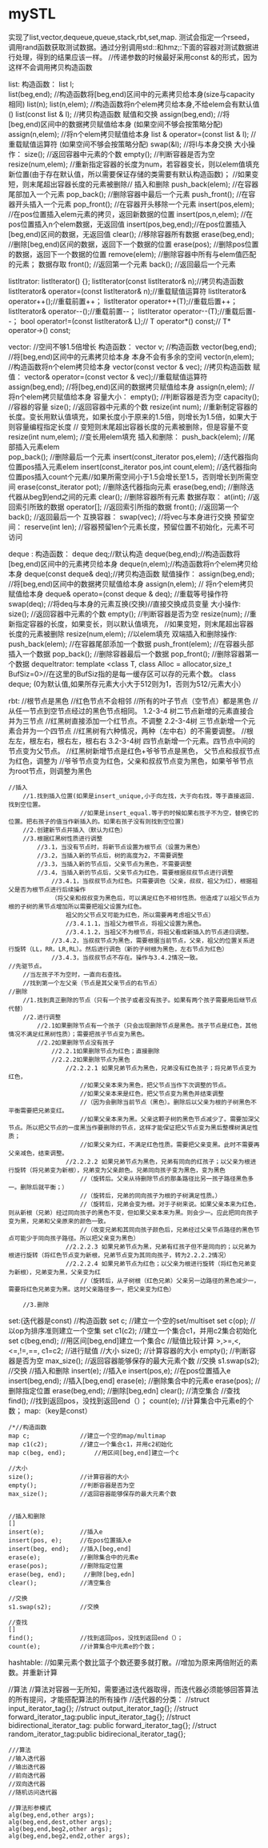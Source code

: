 # mySTL
实现了list,vector,dequeue,queue,stack,rbt,set,map.
测试会指定一个rseed，调用rand函数获取测试数据。通过分别调用std::和hmz;:下面的容器对测试数据进行处理，得到的结果应该一样。
//传递参数的时候最好采用const &的形式，因为这样不会调用拷贝构造函数

list:
构造函数：
	list<T> l;	
	list(beg,end);	//构造函数将[beg,end)区间中的元素拷贝给本身(size与capacity相同)
	list(n);
	list(n,elem);	//构造函数将n个elem拷贝给本身,不给elem会有默认值()
	list(const list & l);	//拷贝构造函数
赋值和交换
	assign(beg,end);	//将[beg,end)区间中的数据拷贝赋值给本身 (如果空间不够会按策略分配)
	assign(n,elem);	//将n个elem拷贝赋值给本身
	list & operator=(const list & l);	//重载赋值运算符 (如果空间不够会按策略分配)
	swap(&l);		//将l与本身交换
大小操作：
	size();		//返回容器中元素的个数
	empty();	//判断容器是否为空
	resize(num,elem);	//重新指定容器的长度为num，若容器变长，则以elem值填充新位置(由于存在默认值，所以需要保证存储的类需要有默认构造函数)；
						//如果变短，则末尾超出容器长度的元素被删除//
插入和删除
	push_back(elem);	//在容器尾部加入一个元素
	pop_back();			//删除容器中最后一个元素
	push_front();		//在容器开头插入一个元素
	pop_front();		//在容器开头移除一个元素
	insert(pos,elem);	//在pos位置插入elem元素的拷贝，返回新数据的位置
	insert(pos,n,elem);	//在pos位置插入n个elem数据，无返回值
	insert(pos,beg,end);//在pos位置插入[beg,end)区间的数据，无返回值
	clear();			//移除容器所有数据
	erase(beg,end);		//删除[beg,end)区间的数据，返回下一个数据的位置
	erase(pos);			//删除pos位置的数据，返回下一个数据的位置
	remove(elem);		//删除容器中所有与elem值匹配的元素；
数据存取
	front();			//返回第一个元素
	back();				//返回最后一个元素

listItrator:
	listIterator() {};
	listIterator(const listIterator<T>& n);//拷贝构造函数
	listIterator& operator=(const listIterator<T>& n);//重载赋值运算符
	listIterator& operator++();//重载前置++；
	listIterator  operator++(T);//重载后置++；
	listIterator& operator--();//重载前置--；
	listIterator  operator--(T);//重载后置--；
	bool		  operator!=(const listIterator<T>& L);//
	T			  operator*() const;//
	T*			  operator->() const;



vector: //空间不够1.5倍增长
	构造函数：
	 vector<T> v;					//构造函数
	 vector(beg,end);				//将[beg,end)区间中的元素拷贝给本身  本身不会有多余的空间
	 vector(n,elem);				//构造函数将n个elem拷贝给本身
	 vector(const vector & vec);	//拷贝构造函数
	赋值：
	 vector& operator=(const vector & vec);//重载赋值运算符
	 assign(beg,end);						//将[beg,end)区间的数据拷贝赋值给本身
	 assign(n,elem);						//将n个elem拷贝赋值给本身
	容量大小：
	 empty();						//判断容器是否为空
	 capacity();					//容器的容量
	 size();						//返回容器中元素的个数
	 resize(int num);				//重新制定容器的长度。变长用默认值填充，如果长度小于原来的1.5倍，则增长为1.5倍，如果大于则容量编程指定长度
									// 变短则末尾超出容器长度的元素被删除，但是容量不变
	 resize(int num,elem);			//变长用elem填充
	插入和删除：
	 push_back(elem);								//尾部插入元素elem	
	 pop_back();									//删除最后一个元素
	 insert(const_iterator pos,elem);				//迭代器指向位置pos插入元素elem
	 insert(const_iterator pos,int count,elem);		//迭代器指向位置pos插入count个元素//如果所需空间小于1.5会增长至1.5，否则增长到所需空间
	 erase(const_iterator pot);						//删除迭代器指向元素
	 erase(beg,end);								//删除迭代器从beg到end之间的元素
	 clear();										//删除容器所有元素
	数据存取：
	 at(int);					//返回索引所致的数据
	 operator[];				//返回索引所指的数据
	 front();					//返回第一个
	 back();					//返回最后一个
	互换容器：
	 swap(vec);					//将vec与本身进行交换
	预留空间：
	 reserve(int len);			//容器预留len个元素长度，预留位置不初始化，元素不可访问


deque :
	构造函数： 
		deque<T> deq;//默认构造
		deque(beg,end);//构造函数将[beg,end)区间中的元素拷贝给本身
		deque(n,elem);//构造函数将n个elem拷贝给本身
		deque(const deque& deq);//拷贝构造函数
	赋值操作：
		assign(beg,end);	//将[beg,end)区间中的数据拷贝赋值给本身
		assign(n,elem);		// 将n个elem拷贝赋值给本身
		deque& operato=(const deque & deq);		//重载等号操作符
		swap(deq);			//将deq与本身的元素互换(交换)//直接交换成员变量
	大小操作:
		size();				//返回容器中元素的个数
		empty();			//判断容器是否为空
		resize(num);		//重新指定容器的长度，如果变长，则以默认值填充，
							//如果变短，则末尾超出容器长度的元素被删除
		resize(num,elem);	//以elem填充
	双端插入和删除操作:
		push_back(elem);	//在容器尾部添加一个数据
		push_front(elem);	//在容器头部插入一个数据
		pop_back();			//删除容器最后一个数据
		pop_front();		//删除容器第一个数据
dequeItrator:
	template <class T, class Alloc = allocator<T>,size_t BufSiz=0>//在这里的BufSiz指的是每一缓存区可以存的元素个数。
	class deque;													(0为默认值,如果所存元素大小大于512则为1，否则为512/元素大小）

rbt:
	//根节点是黑色
	//红色节点不会相邻
	//所有的叶子节点（空节点）都是黑色
	//从任一节点到空节点经过的黑色节点相同。
	1.2-3-4 树二节点新增的元素直接合并为三节点
		//红黑树直接添加一个红节点。不调整
	2.2-3-4树 三节点新增一个元素合并为一个四节点
		//红黑树有六种情况，两种（左中右）的不需要调整。
		//根左左，根左右，根右左，根右右
	3.2-3-4树 四节点新增一个元素。四节点中间的节点变为父节点。
		//红黑树新增节点是红色+爷爷节点是黑色， 父节点和叔叔节点为红色，调整为
		//爷爷节点变为红色，父亲和叔叔节点变为黑色，如果爷爷节点为root节点，则调整为黑色

	//插入
		//1.找到插入位置(如果是insert_unique,小于向左找，大于向右找，等于直接返回.找到空位置。
						//如果是insert_equal.等于的时候如果右孩子不为空，替换它的位置。把右孩子的值当作新插入的。如果右孩子没有则找到空位置)
		//2.创建新节点并插入（默认为红色）
		//3.根据红黑树性质进行调整
			//3.1，当没有节点时，将新节点设置为根节点（设置为黑色）
			//3.2，当插入新的节点后，树的高度为2，不需要调整
			//3.3，当插入新的节点后，父亲节点为黑色，不需要调整
			//3.4，当插入新的节点后，父亲节点为红色，需要根据叔叔节点进行调整
				//3.4.1，当叔叔节点为红色。只需要调色（父亲，叔叔，祖父为红），根据祖父是否为根节点进行后续操作
				（将父亲和叔叔变为黑色后，可以满足红色不相邻性质。但造成了以祖父节点为根的子树的黑节点增加所以需要把祖父设置为红色。
					祖父的父节点又可能为红色，所以需要再考虑祖父节点）
					//3.4.1.1，当祖父为根节点，将祖父设置为黑色。
					//3.4.1.2，当祖父不为根节点，将祖父看成新插入的节点递归调整。
				//3.4.2，当叔叔节点为黑色，需要根据当前节点，父亲，祖父的位置关系进行旋转（LL，RR，LR,RL）。然后进行调色（新的子树根为黑色，左右节点为红色）
				//3.4.3，当叔叔节点不存在。操作与3.4.2情况一致。
	//先驱节点。
		//当左孩子不为空时，一直向右查找。
		//找到第一个左父亲（节点是其父亲节点的右节点）
	//删除
		//1.找到真正删除的节点（只有一个孩子或者没有孩子。如果有两个孩子需要用后继节点代替）
		//2.进行调整
			//2.1如果删除节点有一个孩子（只会出现删除节点是黑色。孩子节点是红色，其他情况不满足红黑树性质）；需要把孩子节点变为黑色。
			//2.2如果删除节点没有孩子
				//2.2.1如果删除节点为红色；直接删除
				//2.2.2如果删除节点为黑色
					//2.2.2.1 如果兄弟节点为黑色，兄弟没有红色孩子；将兄弟节点变为红色，
						//如果父亲本来为黑色，把父节点当作下次调整的节点。
						//如果父亲本来是红色，把父节点变为黑色并结束调整
						//（因为会删除当前节点（黑色）。删除后以父亲为根的子树黑色不平衡需要把兄弟变红。
						//如果父亲本来为黑。父亲这颗子树的黑色节点减少了。需要加深父节点。所以把父节点的一度黑当作要删除的节点，这样才能保证把父节点变为黑后整棵树满足性质；
						//如果父亲为红，不满足红色性质。需要把父亲变黑。此时不需要再父亲减色，结束调整。
					//2.2.2.2 如果兄弟节点为黑色，兄弟有同向的红孩子；以父亲为根进行旋转（将兄弟变为新根），兄弟变为父亲颜色。兄弟同向孩子变为黑色，变为黑色
						//（旋转后。父亲从待删除节点的那条路径比另一孩子路径黑色多一。删除后就平衡；）
						//（旋转后，兄弟的同向孩子为根的子树满足性质。）
						//（旋转后，兄弟会变为根。对于子树来说。如果父亲本来为红色，则从新根（兄弟）经过同向孩子的黑色不变，但如果父亲本来为黑。则会少一。应此把同向孩子变为黑，兄弟和父亲原来的颜色一致。
						//（改变兄弟和其同向孩子颜色后，兄弟经过父亲节点路径的黑色节点可能少于同向孩子路径。所以把父亲变为黑色）
					//2.2.2.3 如果兄弟节点为黑，兄弟有红孩子但不是同向的；以兄弟为根进行旋转（将红色节点变为新根，兄弟节点变为其同向孩子，转为2.2.2.2情况）
					//2.2.2.4 如果兄弟节点为红色；以父亲为根进行旋转（将红色兄弟变为新根），兄弟变为黑，父亲变为红
						//（旋转后，从子树根（红色兄弟）父亲另一边路径的黑色减少一，需要将红色兄弟变为黑。这时父亲路径多一，把父亲变为红色）

		//3.删除

set:(迭代器是const)
	//构造函数
	set c;				//建立一个空的set/multiset
	set c(op);			//以op为排序准则建立一个空集
	set c1(c2);			//建立一个集合c1，并用c2集合初始化
	set c(beg,end);		//用区间[beg,end]建立一个集合c
	//赋值比较计算
	>,>=,<,<=,!=,==,
	c1=c2;				//进行赋值
	//大小
	size();				//计算容器的大小
	empty();			//判断容器是否为空
	max_size();			//返回容器能够保存的最大元素个数
	//交换
	s1.swap(s2);		//交换
	//插入和删除
	insert(e);			//插入e
	insert(pos,e);		//在pos位置插入e
	insert(beg,end);	//插入[beg,end]
	erase(e);			//删除集合中的元素e
	erase(pos);			//删除指定位置
	erase(beg,end);     //删除[beg,edn]
	clear();			//清空集合
	//查找
	find();				//找到返回pos，没找到返回end（）；
	count(e);			//计算集合中元素e的个数；
map:（key是const）
	
	/*//构造函数
	map c;				//建立一个空的map/multimap
	map c1(c2);			//建立一个集合c1，并用c2初始化
	map c(beg, end);		//用区间[beg,end]建立一个c

	//大小
	size();				//计算容器的大小
	empty();			//判断容器是否为空
	max_size();			//返回容器能够保存的最大元素个数

	
	//插入和删除
	[]
	insert(e);			//插入e
	insert(pos, e);		//在pos位置插入e
	insert(beg, end);	//插入[beg,end]
	erase(e);			//删除集合中的元素e
	erase(pos);			//删除指定位置
	erase(beg, end);     //删除[beg,edn]
	clear();			//清空集合
	
	//交换
	s1.swap(s2);		//交换
	
	//查找
	[]
	find();				//找到返回pos，没找到返回end（）；
	count(e);			//计算集合中元素e的个数；
hashtable:
	//如果元素个数比篮子个数还要多就打散。//增加为原来两倍附近的素数。并重新计算

//算法
  //算法对容器一无所知，需要通过迭代器取得，而迭代器必须能够回答算法的所有提问，才能搭配算法的所有操作
  //迭代器的分类：
	//struct input_iterator_tag{};
	//struct output_iterator_tag{};
	//struct forward_iterator_tag:public input_iterator_tag{};
	//struct bidirectional_iterator_tag: public forward_iterator_tag{};
	//struct random_iterator_tag:public bidirecional_iterator_tag{};





	///算法
	//输入迭代器		
	//输出迭代器
	//前向迭代器
	//双向迭代器
	//随机访问迭代器

	//算法形参模式
	alg(beg,end,other args);
	alg(beg,end,dest,other args);
	alg(beg,end,beg2,other args);
	alg(beg,end,beg2,end2,other args);
